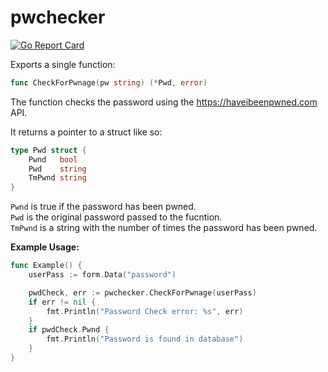 # pwchecker
[![Go Report Card](https://goreportcard.com/badge/github.com/masonj88/pwchecker)](https://goreportcard.com/report/github.com/masonj88/pwchecker)

Exports a single function:

```go
func CheckForPwnage(pw string) (*Pwd, error)
```

The function checks the password using the https://haveibeenpwned.com API.

It returns a pointer to a struct like so:

```go
type Pwd struct {
	Pwnd   bool
	Pwd    string
	TmPwnd string
}
```

`Pwnd` is true if the password has been pwned. <br>
`Pwd` is the original password passed to the fucntion. <br>
`TmPwnd` is a string with the number of times the password has been pwned.

**Example Usage:**
```go
func Example() {
	userPass := form.Data("password")

	pwdCheck, err := pwchecker.CheckForPwnage(userPass)
	if err != nil {
		fmt.Println("Password Check error: %s", err)
	}
	if pwdCheck.Pwnd {
		fmt.Println("Password is found in database")
	}
}
```
